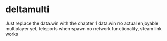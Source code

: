 # deltamulti
Just replace the data.win with the chapter 1 data.win
no actual enjoyable multiplayer yet, teleports when spawn
no network functionality, steam link works
